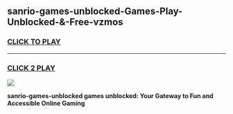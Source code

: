 
## sanrio-games-unblocked-Games-Play-Unblocked-&-Free-vzmos
<h3>
<a href="https://premium76.site?title=sanrio-games-unblocked&ref=24A">CLICK TO PLAY</a></h3>
<hr>

<h3>
<a href="https://premium76.site?title=sanrio-games-unblocked&ref=24A">CLICK 2 PLAY</a>
  
</h3>

<a href="https://premium76.site?title=sanrio-games-unblocked&ref=24A"><img src="https://clearcache.store/games.png"></a>


**sanrio-games-unblocked games unblocked: Your Gateway to Fun and Accessible Online Gaming**
